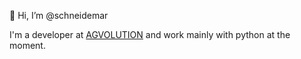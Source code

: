 👋 Hi, I’m @schneidemar

I'm a developer at [AGVOLUTION](https://github.com/AGVOLUTION/) and work mainly with python at the moment.

<!---
schneidemar/schneidemar is a ✨ special ✨ repository because its `README.md` (this file) appears on your GitHub profile.
You can click the Preview link to take a look at your changes.
--->
